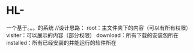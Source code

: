 # HL-
一个基于。。。的系统
//设计思路：
root：主文件夹下的内容（可以有所有权限）
visiter：可以展示的内容（部分权限）
download：所有下载的安装包所在
installed：所有已经安装的并能运行的软件所在

